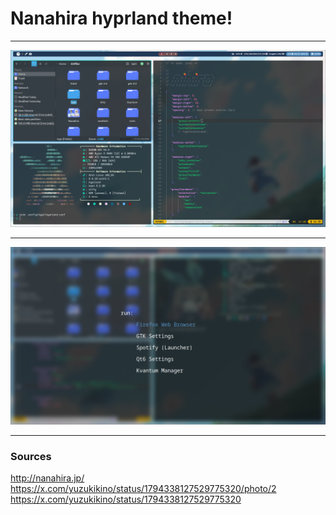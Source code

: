 # Nanahira hyprland theme!

<hr>

![Preview!](https://github.com/perlastrent123/nihirArch/blob/main/Preview/yep.png)

<hr>

![Preview!](https://github.com/perlastrent123/nihirArch/blob/main/Preview/yep1.png)

<hr>

### Sources
http://nanahira.jp/
https://x.com/yuzukikino/status/1794338127529775320/photo/2
https://x.com/yuzukikino/status/1794338127529775320
